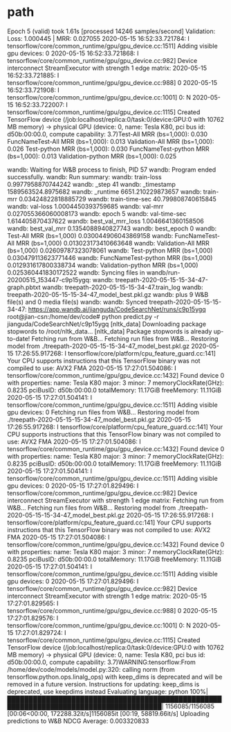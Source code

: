 # path

Epoch 5 (valid) took 1.61s [processed 14246 samples/second]
Validation: Loss: 1.000445 | MRR: 0.027055
2020-05-15 16:52:33.721784: I tensorflow/core/common_runtime/gpu/gpu_device.cc:1511] Adding visible gpu devices: 0
2020-05-15 16:52:33.721868: I tensorflow/core/common_runtime/gpu/gpu_device.cc:982] Device interconnect StreamExecutor with strength 1 edge matrix:
2020-05-15 16:52:33.721885: I tensorflow/core/common_runtime/gpu/gpu_device.cc:988] 0
2020-05-15 16:52:33.721908: I tensorflow/core/common_runtime/gpu/gpu_device.cc:1001] 0: N
2020-05-15 16:52:33.722007: I tensorflow/core/common_runtime/gpu/gpu_device.cc:1115] Created TensorFlow device (/job:localhost/replica:0/task:0/device:GPU:0 with 10762 MB memory) -> physical GPU (device: 0, name: Tesla K80, pci bus id: d50b:00:00.0, compute capability: 3.7)Test-All MRR (bs=1,000): 0.030
FuncNameTest-All MRR (bs=1,000): 0.013
Validation-All MRR (bs=1,000): 0.026
Test-python MRR (bs=1,000): 0.030
FuncNameTest-python MRR (bs=1,000): 0.013
Validation-python MRR (bs=1,000): 0.025

wandb: Waiting for W&B process to finish, PID 57
wandb: Program ended successfully.
wandb: Run summary:
wandb: train-loss 0.9977958870744242
wandb: \_step 41
wandb: \_timestamp 1589563524.8975682
wandb: \_runtime 6651.210229873657
wandb: train-mrr 0.03424822818885729
wandb: train-time-sec 40.799808740615845
wandb: val-loss 1.0004450393759685
wandb: val-mrr 0.027055366060008173
wandb: epoch 5
wandb: val-time-sec 1.614405870437622
wandb: best_val_mrr_loss 1.0046641360158506
wandb: best_val_mrr 0.1354088940827743
wandb: best_epoch 0
wandb: Test-All MRR (bs=1,000) 0.030044906043869158
wandb: FuncNameTest-All MRR (bs=1,000) 0.013023173410663648
wandb: Validation-All MRR (bs=1,000) 0.02609787323078061
wandb: Test-python MRR (bs=1,000) 0.030479113623771446
wandb: FuncNameTest-python MRR (bs=1,000) 0.012931617800338734
wandb: Validation-python MRR (bs=1,000) 0.025360441830172522
wandb: Syncing files in wandb/run-20200515_153447-c9p15ygq:
wandb: treepath-2020-05-15-15-34-47-graph.pbtxt
wandb: treepath-2020-05-15-15-34-47.train_log
wandb: treepath-2020-05-15-15-34-47_model_best.pkl.gz
wandb: plus 9 W&B file(s) and 0 media file(s)
wandb:
wandb: Synced treepath-2020-05-15-15-34-47: https://app.wandb.ai/jianguda/CodeSearchNet/runs/c9p15ygq
root@jian-csn:/home/dev/code# python predict.py -r jianguda/CodeSearchNet/c9p15ygq
[nltk_data] Downloading package stopwords to /root/nltk_data...
[nltk_data] Package stopwords is already up-to-date!
Fetching run from W&B...
Fetching run files from W&B...
Restoring model from ./treepath-2020-05-15-15-34-47_model_best.pkl.gz
2020-05-15 17:26:55.917268: I tensorflow/core/platform/cpu_feature_guard.cc:141] Your CPU supports instructions that this TensorFlow binary was not compiled to use: AVX2 FMA
2020-05-15 17:27:01.504086: I tensorflow/core/common_runtime/gpu/gpu_device.cc:1432] Found device 0 with properties:
name: Tesla K80 major: 3 minor: 7 memoryClockRate(GHz): 0.8235
pciBusID: d50b:00:00.0
totalMemory: 11.17GiB freeMemory: 11.11GiB
2020-05-15 17:27:01.504141: I tensorflow/core/common_runtime/gpu/gpu_device.cc:1511] Adding visible gpu devices: 0
Fetching run files from W&B...
Restoring model from ./treepath-2020-05-15-15-34-47_model_best.pkl.gz
2020-05-15 17:26:55.917268: I tensorflow/core/platform/cpu_feature_guard.cc:141] Your CPU supports instructions that this TensorFlow binary was not compiled to use: AVX2 FMA
2020-05-15 17:27:01.504086: I tensorflow/core/common_runtime/gpu/gpu_device.cc:1432] Found device 0 with properties:
name: Tesla K80 major: 3 minor: 7 memoryClockRate(GHz): 0.8235
pciBusID: d50b:00:00.0
totalMemory: 11.17GiB freeMemory: 11.11GiB
2020-05-15 17:27:01.504141: I tensorflow/core/common_runtime/gpu/gpu_device.cc:1511] Adding visible gpu devices: 0
2020-05-15 17:27:01.829496: I tensorflow/core/common_runtime/gpu/gpu_device.cc:982] Device interconnect StreamExecutor with strength 1 edge matrix:
Fetching run from W&B...
Fetching run files from W&B...
Restoring model from ./treepath-2020-05-15-15-34-47_model_best.pkl.gz
2020-05-15 17:26:55.917268: I tensorflow/core/platform/cpu_feature_guard.cc:141] Your CPU supports instructions that this TensorFlow binary was not compiled to use: AVX2 FMA
2020-05-15 17:27:01.504086: I tensorflow/core/common_runtime/gpu/gpu_device.cc:1432] Found device 0 with properties:
name: Tesla K80 major: 3 minor: 7 memoryClockRate(GHz): 0.8235
pciBusID: d50b:00:00.0
totalMemory: 11.17GiB freeMemory: 11.11GiB
2020-05-15 17:27:01.504141: I tensorflow/core/common_runtime/gpu/gpu_device.cc:1511] Adding visible gpu devices: 0
2020-05-15 17:27:01.829496: I tensorflow/core/common_runtime/gpu/gpu_device.cc:982] Device interconnect StreamExecutor with strength 1 edge matrix:
2020-05-15 17:27:01.829565: I tensorflow/core/common_runtime/gpu/gpu_device.cc:988] 0
2020-05-15 17:27:01.829576: I tensorflow/core/common_runtime/gpu/gpu_device.cc:1001] 0: N
2020-05-15 17:27:01.829724: I tensorflow/core/common_runtime/gpu/gpu_device.cc:1115] Created TensorFlow device (/job:localhost/replica:0/task:0/device:GPU:0 with 10762 MB memory) -> physical GPU (device: 0, name: Tesla K80, pci bus id: d50b:00:00.0, compute capability: 3.7)WARNING:tensorflow:From /home/dev/code/models/model.py:320: calling norm (from tensorflow.python.ops.linalg_ops) with keep_dims is deprecated and will be removed in a future version.
Instructions for updating:
keep_dims is deprecated, use keepdims instead
Evaluating language: python
100%|██████████████████████████████████████████████████████████████████████████████████████| 1156085/1156085 [00:06<00:00, 172288.32it/s]1156085it [00:19, 58819.66it/s]
Uploading predictions to W&B
NDCG Average: 0.003320833
